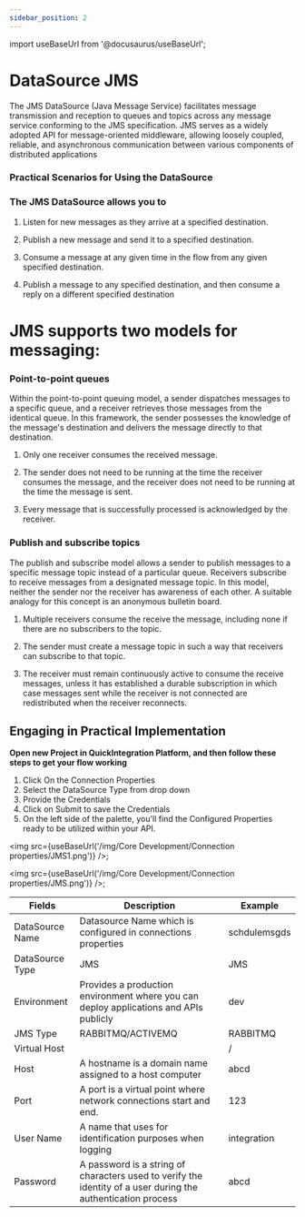 ```yaml
---
sidebar_position: 2
---
```


import useBaseUrl from '@docusaurus/useBaseUrl';

# DataSource JMS 

The JMS DataSource (Java Message Service) facilitates message transmission and reception to queues and topics across any message service conforming to the JMS specification. JMS serves as a widely adopted API for message-oriented middleware, allowing loosely coupled, reliable, and asynchronous communication between various components of distributed applications

### Practical Scenarios for Using the DataSource
### The JMS DataSource allows you to

1) Listen for new messages as they arrive at a specified destination.

2) Publish a new message and send it to a specified destination.

3) Consume a message at any given time in the flow from any given specified destination.

4) Publish a message to any specified destination, and then consume a reply on a different specified destination

# JMS supports two models for messaging:

### Point-to-point queues

Within the point-to-point queuing model, a sender dispatches messages to a specific queue, and a receiver retrieves those messages from the identical queue. In this framework, the sender possesses the knowledge of the message's destination and delivers the message directly to that destination.

1) Only one receiver consumes the received message.

2) The sender does not need to be running at the time the receiver consumes the message, and the receiver does not need to be running at the time the message is sent.

3) Every message that is successfully processed is acknowledged by the receiver.

### Publish and subscribe topics

The publish and subscribe model allows a sender to publish messages to a specific message topic instead of a particular queue. Receivers subscribe to receive messages from a designated message topic. In this model, neither the sender nor the receiver has awareness of each other. A suitable analogy for this concept is an anonymous bulletin board.

1) Multiple receivers consume the receive the message, including none if there are no subscribers to the topic.

2) The sender must create a message topic in such a way that receivers can subscribe to that topic.

3) The receiver must remain continuously active to consume the receive messages, unless it has established a durable subscription in which case messages sent while the receiver is not connected are redistributed when the receiver reconnects.

## Engaging in Practical Implementation

**Open new Project in QuickIntegration Platform, and then follow these steps to get your flow working**

1) Click On the Connection Properties
2) Select the DataSource Type from drop down
3) Provide the Credentials 
4) Click on Submit to save the Credentials
5) On the left side of the palette, you'll find the Configured Properties ready to be utilized within your API.

<img src={useBaseUrl('/img/Core Development/Connection properties/JMS1.png')} />;

<img src={useBaseUrl('/img/Core Development/Connection properties/JMS.png')} />;

<table>
<thead>
<tr>
<th>Fields</th>
<th>Description</th>
<th>Example</th>
</tr>
</thead>
<tbody>
<tr>
<td>DataSource Name</td>
<td>Datasource Name which is configured in connections properties</td>
<td>schdulemsgds</td>
</tr>
<tr>
<td>DataSource Type</td>
<td>JMS</td>
<td>JMS</td>
</tr>
<tr>
<td>Environment</td>
<td>Provides a production environment where you can deploy applications and APIs publicly</td>
<td>dev</td>
</tr>
<tr>
<td>JMS Type</td>
<td>RABBITMQ/ACTIVEMQ</td>
<td>RABBITMQ</td>
</tr>
<tr>
<td>Virtual Host</td>
<td></td>
<td>/</td>
</tr>
<tr>
<td>Host</td>
<td>A hostname is a domain name assigned to a host computer</td>
<td>abcd</td>
</tr>
<tr>
<td>Port</td>
<td>A port is a virtual point where network connections start and end.</td>
<td>123</td>
</tr>
<tr>
<td>User Name</td>
<td>A name that uses for identification purposes when logging </td>
<td>integration</td>
</tr>
<tr>
<td>Password</td>
<td>A password is a string of characters used to verify the identity of a user during the authentication process</td>
<td>abcd</td>
</tr>
</tbody>
</table>